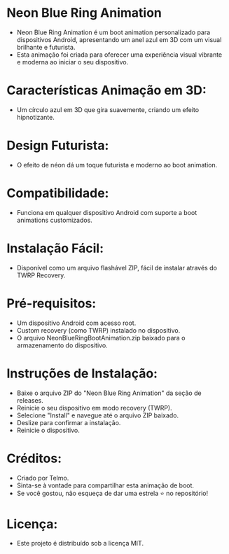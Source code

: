 # Neon Blue Ring Animation
* Neon Blue Ring Animation é um boot animation personalizado para dispositivos Android, apresentando um anel azul em 3D com um visual brilhante e futurista.
* Esta animação foi criada para oferecer uma experiência visual vibrante e moderna ao iniciar o seu dispositivo.

# Características Animação em 3D: 
* Um círculo azul em 3D que gira suavemente, criando um efeito hipnotizante.

# Design Futurista:
* O efeito de néon dá um toque futurista e moderno ao boot animation.

# Compatibilidade:
* Funciona em qualquer dispositivo Android com suporte a boot animations customizados.

# Instalação Fácil:
* Disponível como um arquivo flashável ZIP, fácil de instalar através do TWRP Recovery.

# Pré-requisitos:
* Um dispositivo Android com acesso root.
* Custom recovery (como TWRP) instalado no dispositivo.
* O arquivo NeonBlueRingBootAnimation.zip baixado para o armazenamento do dispositivo.

# Instruções de Instalação:
* Baixe o arquivo ZIP do "Neon Blue Ring Animation" da seção de releases.
* Reinicie o seu dispositivo em modo recovery (TWRP).
* Selecione "Install" e navegue até o arquivo ZIP baixado.
* Deslize para confirmar a instalação.
* Reinicie o dispositivo.

# Créditos:
* Criado por Telmo.
* Sinta-se à vontade para compartilhar esta animação de boot.
* Se você gostou, não esqueça de dar uma estrela ⭐ no repositório!

# Licença:
* Este projeto é distribuído sob a licença MIT.
